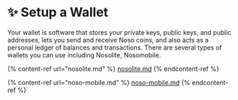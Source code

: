 # ✨ Setup a Wallet

Your wallet is software that stores your private keys, public keys, and public addresses, lets you send and receive Noso coins, and also acts as a personal ledger of balances and transactions. There are several types of wallets you can use including Nosolite, Nosomobile.

{% content-ref url="nosolite.md" %}
[nosolite.md](nosolite.md)
{% endcontent-ref %}

{% content-ref url="noso-mobile.md" %}
[noso-mobile.md](noso-mobile.md)
{% endcontent-ref %}

